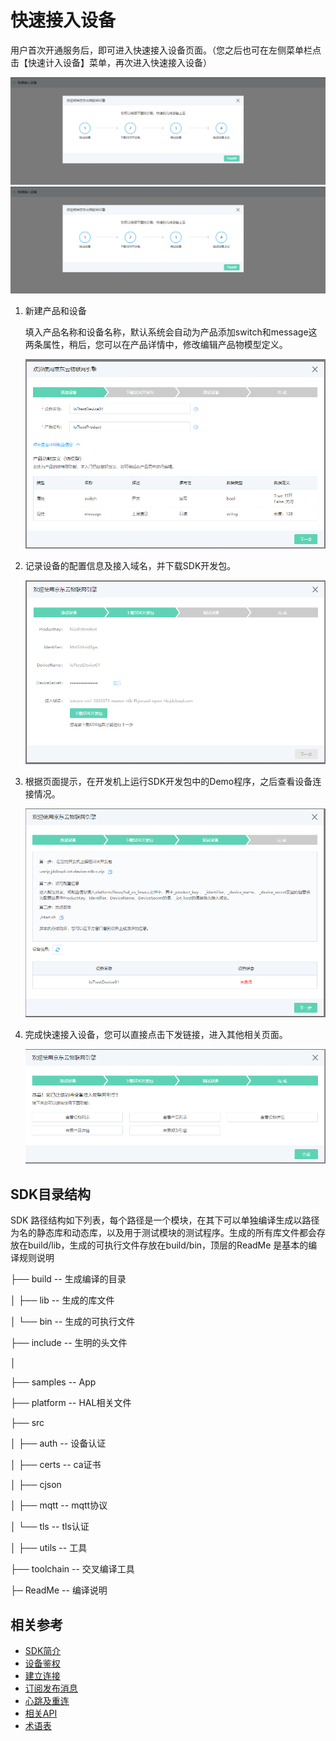 # 快速接入设备

用户首次开通服务后，即可进入快速接入设备页面。（您之后也可在左侧菜单栏点击【快速计入设备】菜单，再次进入快速接入设备）

![快速接入设备首页](../../../../image/IoT/IoT-DeviceSDK/easylink0.png)
![快速接入设备首页](../../../../image/IoT/IoT-DeviceSDK/easylink0.png)

1. 新建产品和设备

   填入产品名称和设备名称，默认系统会自动为产品添加switch和message这两条属性，稍后，您可以在产品详情中，修改编辑产品物模型定义。

      ![快速接入设备第一步](../../../../image/IoT/IoT-DeviceSDK/easylink01.png)

2. 记录设备的配置信息及接入域名，并下载SDK开发包。

   ![快速接入设备第二步](../../../../image/IoT/IoT-DeviceSDK/easylink02.png)

3. 根据页面提示，在开发机上运行SDK开发包中的Demo程序，之后查看设备连接情况。

   ![快速接入设备第三步](../../../../image/IoT/IoT-DeviceSDK/easylink03.png)

4. 完成快速接入设备，您可以直接点击下发链接，进入其他相关页面。

   ![快速接入设备第四步](../../../../image/IoT/IoT-DeviceSDK/easylink04.png)

## SDK目录结构

SDK 路径结构如下列表，每个路径是一个模块，在其下可以单独编译生成以路径为名的静态库和动态库，以及用于测试模块的测试程序。生成的所有库文件都会存放在build/lib，生成的可执行文件存放在build/bin，顶层的ReadMe 是基本的编译规则说明

 

├── build                        --  生成编译的目录	

│   ├── lib                      --  生成的库文件

│   └── bin                      --  生成的可执行文件

├── include                    -- 生明的头文件

│   

├── samples                   -- App 

├── platform                  -- HAL相关文件

├── src        

│   ├── auth                   -- 设备认证

│   ├── certs                   -- ca证书

│   ├── cjson           

│   ├── mqtt                   -- mqtt协议

│   └── tls                     -- tls认证

│   ├── utils                   -- 工具

├── toolchain                 -- 交叉编译工具

├─ ReadMe                    -- 编译说明     


## 相关参考

- [SDK简介](../Developer-Guide-Device/Introduction.md)
- [设备鉴权](../Developer-Guide-Device/AuthenticateDevices.md)
- [建立连接](../Developer-Guide-Device/EstablishConnection.md)
- [订阅发布消息](../Developer-Guide-Device/SubPub.md)
- [心跳及重连](../Developer-Guide-Device/HeartBeat-Reconnection.md)
- [相关API](../Developer-Guide-Device/API.md)
- [术语表](../Developer-Guide-Device/Glossary.md)
